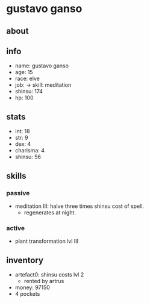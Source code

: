 # gustavo ganso

## about

## info

* name: gustavo ganso
* age: 15
* race: elve
* job: -> skill: meditation
* shinsu: 174
* hp: 100

## stats

* int: 18
* str: 9
* dex: 4
* charisma: 4
* shinsu: 56

## skills

### passive

* meditation III: halve three times shinsu cost of spell.
  * regenerates at night.

### active

* plant transformation lvl III

## inventory

* artefact0: shinsu costs lvl 2
  * rented by artrus
* money: 97150
* 4 pockets
